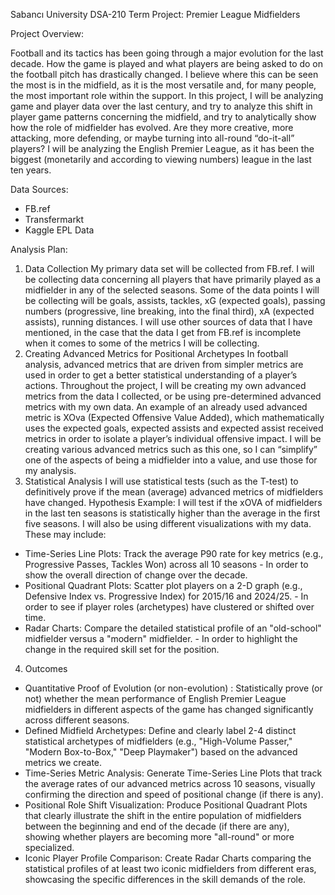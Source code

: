 Sabancı University DSA-210 Term Project: Premier League Midfielders

Project Overview:

Football and its tactics has been going through a major evolution for the last decade. How the game is played and what players are being asked to do on the football pitch has drastically changed. I believe where this can be seen the most is in the midfield, as it is the most versatile and, for many people, the most important role within the support. In this project, I will be analyzing game and player data over the last century, and try to analyze this shift in player game patterns concerning the midfield, and try to analytically show how the role of midfielder has evolved. Are they more creative, more attacking, more defending, or maybe turning into all-round “do-it-all”  players? I will be analyzing the English Premier League, as it has been the biggest (monetarily and according to viewing numbers) league in the last ten years.

Data Sources:

- FB.ref
- Transfermarkt
- Kaggle EPL Data

Analysis Plan:
1) Data Collection
My primary data set will be collected from FB.ref. I will be collecting data concerning all players that have primarily played as a midfielder in any of the selected seasons. Some of the data points I will be collecting will be goals, assists, tackles, xG (expected goals), passing numbers (progressive, line breaking, into the final third), xA (expected assists), running distances. I will use other sources of data that I have mentioned, in the case that the data I get from FB.ref is incomplete when it comes to some of the metrics I will be collecting. 
2) Creating Advanced Metrics for Positional Archetypes
In football analysis, advanced metrics that are driven from simpler metrics are used in order to get a better statistical understanding of a player’s actions. Throughout the project, I will be creating my own advanced metrics from the data I collected, or be using pre-determined advanced metrics with my own data. An example of an already used advanced metric is XOva (Expected Offensive Value Added), which mathematically uses the expected goals, expected assists and expected assist received metrics in order to isolate a player’s individual offensive impact. I will be creating various advanced metrics such as this one, so I can “simplify” one of the aspects of being a midfielder into a value, and use those for my analysis. 
3) Statistical Analysis
I will use statistical tests (such as the T-test) to definitively prove if the mean (average) advanced metrics of midfielders have changed.
	Hypothesis Example: I will test if the xOVA of midfielders in the last ten seasons is statistically higher than the average in the first five seasons.
I will also be using different visualizations with my data. These may include:
- Time-Series Line Plots: Track the average P90 rate for key metrics (e.g., Progressive Passes, Tackles Won) across all 10 seasons - In order to show the overall direction of change over the decade.
- Positional Quadrant Plots: Scatter plot players on a 2-D graph (e.g., Defensive Index vs. Progressive Index) for 2015/16 and 2024/25. - In order to see if player roles (archetypes) have clustered or shifted over time.
- Radar Charts: Compare the detailed statistical profile of an "old-school" midfielder versus a "modern" midfielder. - In order to highlight the change in the required skill set for the position.
4) Outcomes 
- Quantitative Proof of Evolution (or non-evolution) : Statistically prove (or not) whether the mean performance of English Premier League midfielders in different aspects of the game has changed significantly across different seasons.
- Defined Midfield Archetypes: Define and clearly label 2-4 distinct statistical archetypes of midfielders (e.g., "High-Volume Passer," "Modern Box-to-Box," "Deep Playmaker") based on the advanced metrics we create.
- Time-Series Metric Analysis: Generate Time-Series Line Plots that track the average rates of our advanced metrics across 10 seasons, visually confirming the direction and speed of positional change (if there is any).
- Positional Role Shift Visualization: Produce Positional Quadrant Plots that clearly illustrate the shift in the entire population of midfielders between the beginning and end of the decade (if there are any), showing whether players are becoming more "all-round" or more specialized.
- Iconic Player Profile Comparison: Create Radar Charts comparing the statistical profiles of at least two iconic midfielders from different eras, showcasing the specific differences in the skill demands of the role.




